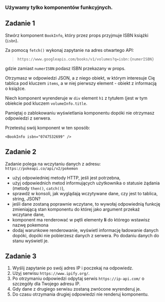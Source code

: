 ### Używamy tylko komponentów funkcyjnych.

## Zadanie 1

Stwórz komponent `BookInfo`, który przez props przyjmuje ISBN książki (`isbn`).

Za pomocą `fetch()` wykonaj zapytanie na adres otwartego API:
 > `https://www.googleapis.com/books/v1/volumes?q=isbn:{numerISBN}`

gdzie zamiast `numerISBN` podasz ISBN przekazany w props.

Otrzymasz w odpowiedzi JSON, a z niego obiekt, w którym interesuje Cię tablica pod kluczem `items`, a w niej pierwszy element - obiekt z informacją o książce.

Niech komponent wyrenderuje w `div` element `h1` z tytułem (jest w tym obiekcie pod kluczem `volumeInfo.title`.

Pamiętaj o zablokowaniu wyświetlania komponentu dopóki nie otrzymasz odpowiedzi z serwera.

Przetestuj swój komponent w ten sposób:

```JS
<BookInfo isbn="0747532699" />
```

## Zadanie 2

Zadanie polega na wczytaniu danych z adresu: `https://pokeapi.co/api/v2/pokemon`

* użyj odpowiedniej metody HTTP, jeśli jest potrzebna,
* użyj odpowiednich metod informujących użytkownika o statusie żądania (metody ```then()```, ```catch()```),
* sprawdź w konsoli, jak wyglądają wczytywane dane, czy jest to tablica, string, JSON?
* jeśli dane zostaną poprawnie wczytane, to wywołaj odpowiednią funkcję zmieniającą stan komponentu do której jako argument przekaż wczytane dane,
* komponent ma renderować w pętli elementy **li** do którego wstawisz nazwę pokemona 
* dodaj warunkowe renderowanie, wyświetl informację ładowanie danych dopóki, dopóki nie pobierzesz danych z serwera. Po dodaniu danych do stanu wyświetl je.


## Zadanie 3

1. Wyślij zapytanie po swój adres IP i poczekaj na odpowiedz.
2. Użyj serwisu `https://www.ipify.org/`.
3. Po otrzymaniu odpowiedzi odpytaj serwis `https://ip-api.com/` o szczegóły dla Twojego adresu IP.
4. Gdy dane z drugiego serwisu zostaną zwrócone wyrenderuj je.
5. Do czasu otrzymania drugiej odpowiedzi nie renderuj komponentu.
